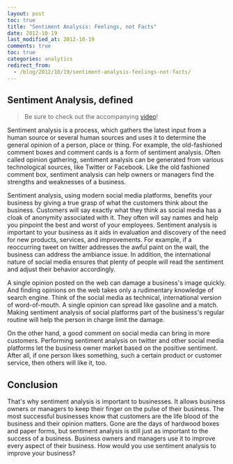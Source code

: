 ```yaml
---
layout: post
toc: true
title: "Sentiment Analysis: Feelings, not Facts"
date: 2012-10-19
last_modified_at: 2012-10-19
comments: true
toc: true
categories: analytics
redirect_from:
  - /blog/2012/10/19/sentiment-analysis-feelings-not-facts/
---
```


## Sentiment Analysis, defined

> Be sure to check out the accompanying [video](http://www.youtube.com/watch?v=YmOYrozqCps)!

Sentiment analysis is a process, which gathers the latest input from a human source or several human sources and uses it to determine the general opinion of a person, place or thing. For example, the old-fashioned comment boxes and comment cards is a form of sentiment analysis. Often called opinion gathering, sentiment analysis can be generated from various technological sources, like Twitter or Facebook. Like the old fashioned comment box, sentiment analysis can help owners or managers find the strengths and weaknesses of a business.

Sentiment analysis, using modern social media platforms, benefits your business by giving a true grasp of what the customers think about the business. Customers will say exactly what they think as social media has a cloak of anonymity associated with it. They often will say names and help you pinpoint the best and worst of your employees. Sentiment analysis is important to your business as it aids in evaluation and discovery of the need for new products, services, and improvements.  For example, if a reoccurring tweet on twitter addresses the awful paint on the wall, the business can address the ambiance issue. In addition, the international nature of social media ensures that plenty of people will read the sentiment and adjust their behavior accordingly.

A single opinion posted on the web can damage a business's image quickly. And finding opinions on the web takes only a rudimentary knowledge of search engine. Think of the social media as technical, international version of word-of-mouth. A single opinion can spread like gasoline and a match. Making sentiment analysis of social platforms part of the business's regular routine will help the person in charge limit the damage.

On the other hand, a good comment on social media can bring in more customers.  Performing sentiment analysis on twitter and other social media platforms let the business owner market based on the positive sentiment. After all, if one person likes something, such a certain product or customer service, then others will like it, too.

## Conclusion

That's why sentiment analysis is important to businesses. It allows business owners or managers to keep their finger on the pulse of their business. The most successful businesses know that customers are the life blood of the business and their opinion matters. Gone are the days of hardwood boxes and paper forms, but sentiment analysis is still just as important to the success of a business. Business owners and managers use it to improve every aspect of their business. How would you use sentiment analysis to improve your business?
